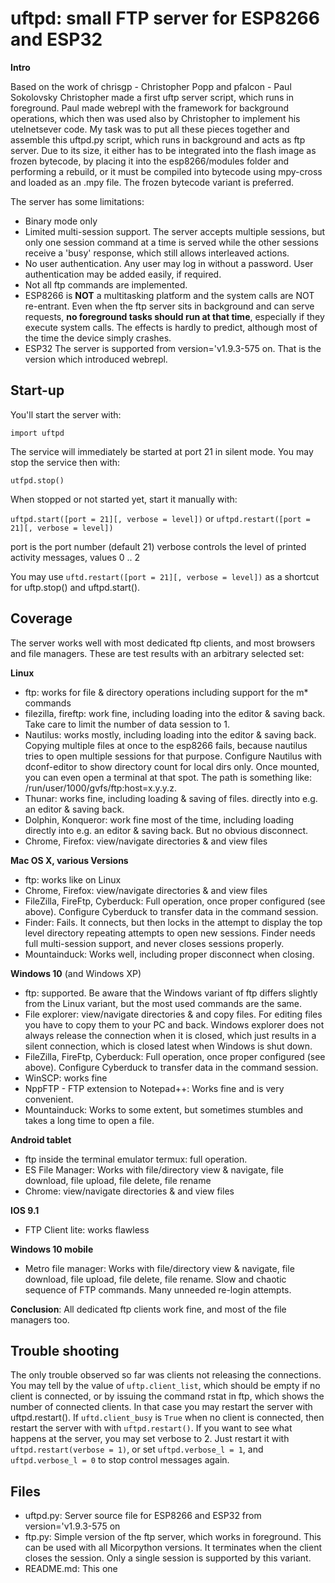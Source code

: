 ﻿# uftpd: small FTP server for ESP8266 and ESP32

**Intro**

Based on the work of chrisgp - Christopher Popp and pfalcon - Paul Sokolovsky
Christopher made a first uftp server script, which runs in foreground.
Paul made webrepl with the framework for background operations, which then was used
also by Christopher to implement his utelnetsever code.
My task was to put all these pieces together and assemble this uftpd.py script,
which runs in background and acts as ftp server.
Due to its size, it either has to be integrated into the flash image as frozen
bytecode, by placing it into the esp8266/modules folder and performing a rebuild,
or it must be compiled into bytecode using mpy-cross and loaded as an .mpy file.
The frozen bytecode variant is preferred.

The server has some limitations:
- Binary mode only
- Limited multi-session support. The server accepts multiple sessions, but only
one session command at a time is served while the other sessions receive a 'busy'
response, which still allows interleaved actions.
- No user authentication. Any user may log in without a password. User
authentication may be added easily, if required.
- Not all ftp commands are implemented.
- ESP8266 is **NOT** a multitasking platform and the system calls are NOT re-entrant.
Even when the ftp server sits in background and can serve requests, **no
foreground tasks should run at that time**, especially if they execute system calls.
The effects is hardly to predict, although most of the time the device simply
crashes.
- ESP32 The server is supported from version='v1.9.3-575 on. That is the version
which introduced webrepl.


## Start-up

You'll start the server with:

`import uftpd`

The service will immediately be started at port 21 in silent mode. You may
stop the service then with:

`utfpd.stop()`

When stopped or not started yet, start it manually with:

`uftpd.start([port = 21][, verbose = level])`
or
`uftpd.restart([port = 21][, verbose = level])`

port is the port number (default 21)
verbose controls the level of printed activity messages, values 0 .. 2

You may use
`uftd.restart([port = 21][, verbose = level])`
as a shortcut for uftp.stop() and uftpd.start().

## Coverage
The server works well with most dedicated ftp clients, and most browsers and file
managers. These are test results with an arbitrary selected set:

**Linux**

- ftp: works for file & directory operations including support for the m* commands
- filezilla, fireftp: work fine, including loading into the editor & saving back.
Take care to limit the number of data session to 1.
- Nautilus: works mostly, including loading into the editor & saving back.
Copying multiple files at once to the esp8266 fails, because nautilus tries
to open multiple sessions for that purpose.
Configure Nautilus with dconf-editor to show directory count for local dirs only.
Once mounted, you can even open a terminal at that spot.
The path is something like: /run/user/1000/gvfs/ftp:host=x.y.y.z.
- Thunar: works fine, including loading & saving of files.
directly into e.g. an editor & saving back.
- Dolphin, Konqueror: work fine most of the time, including loading
directly into e.g. an editor & saving back. But no obvious disconnect.
- Chrome, Firefox: view/navigate directories & and view files

**Mac OS X, various Versions**

- ftp: works like on Linux
- Chrome, Firefox: view/navigate directories & and view files
- FileZilla, FireFtp, Cyberduck: Full operation, once proper configured (see above).
Configure Cyberduck to transfer data in the command session.
- Finder: Fails. It connects, but then locks in the attempt to display the
top level directory repeating attempts to open new sessions. Finder needs
full multi-session support, and never closes sessions properly.
- Mountainduck: Works well, including proper disconnect when closing.


**Windows 10** (and Windows XP)

- ftp: supported. Be aware that the Windows variant of ftp differs slightly
from the Linux variant, but the most used commands are the same.
- File explorer: view/navigate directories & and copy files. For editing files you
have to copy them to your PC and back. Windows explorer does not always release the
connection when it is closed, which just results in a silent connection, which
is closed latest when Windows is shut down.
- FileZilla, FireFtp, Cyberduck: Full operation, once proper configured (see above).
Configure Cyberduck to transfer data in the command session.
- WinSCP: works fine
- NppFTP - FTP extension to Notepad++: Works fine and is very convenient.
- Mountainduck: Works to some extent, but sometimes stumbles and takes a long
time to open a file.

**Android tablet**

- ftp inside the terminal emulator termux: full operation.
- ES File Manager: Works with file/directory view & navigate, file download,
file upload, file delete, file rename
- Chrome: view/navigate directories & and view files

**IOS 9.1**

- FTP Client lite: works flawless

**Windows 10 mobile**

- Metro file manager: Works with file/directory view & navigate, file download,
file upload, file delete, file rename. Slow and chaotic sequence of FTP commands.
Many unneeded re-login attempts.

**Conclusion**: All dedicated ftp clients work fine, and most
of the file managers too.

## Trouble shooting
The only trouble observed so far was clients not releasing the connections. You may tell
by the value of `uftp.client_list`, which should be empty if no client is connected, or by issuing the command rstat in ftp, which shows the number of connected clients.
In that case you may restart the server with uftpd.restart(). If `uftd.client_busy`
is `True` when no client is connected, then restart the server with with
`uftpd.restart()`. If you want to see what happens at the server, you may set verbose to 2.
Just restart it with  `uftpd.restart(verbose = 1)`,  or set `uftpd.verbose_l = 1`, and
`uftpd.verbose_l = 0` to stop control messages again.

## Files
- uftpd.py: Server source file for ESP8266 and ESP32 from version='v1.9.3-575 on
- ftp.py: Simple version of the ftp server, which works in foreground. This
can be used with all Micorpython versions. It terminates when the client closes the
session. Only a single session is supported by this variant.
- README.md: This one
